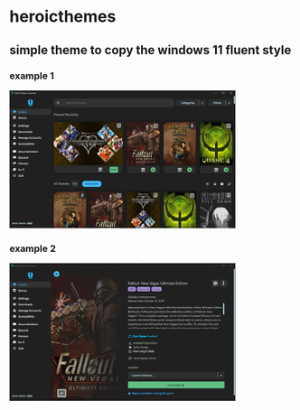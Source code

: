 ﻿# heroicthemes



## simple theme to copy the windows 11 fluent style

### example 1
<img src="https://github.com/The-Ducktor/heroicthemes/blob/main/fluent/fluent1.png?raw=true" alt="Fluent Theme" width="400" />

### example 2

<img src="https://github.com/The-Ducktor/heroicthemes/blob/main/fluent/fluent2.png?raw=true" alt="Fluent Theme" width="400" />
